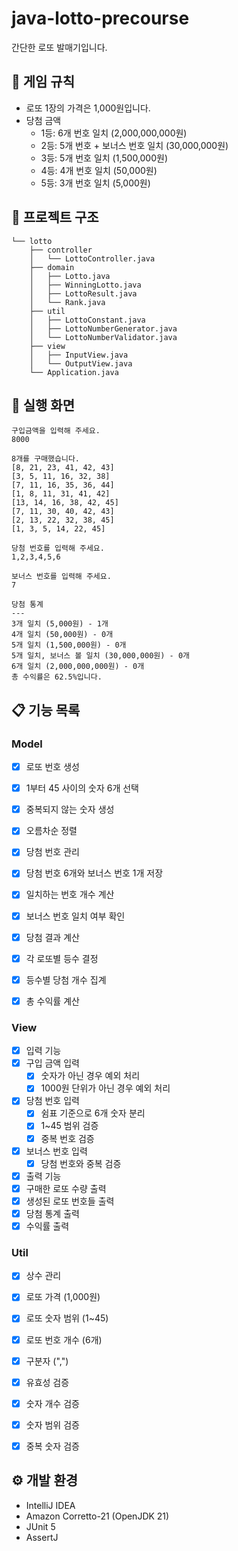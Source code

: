 # java-lotto-precourse
간단한 로또 발매기입니다.

## 🎲 게임 규칙
- 로또 1장의 가격은 1,000원입니다.
- 당첨 금액
  - 1등: 6개 번호 일치 (2,000,000,000원)
  - 2등: 5개 번호 + 보너스 번호 일치 (30,000,000원)
  - 3등: 5개 번호 일치 (1,500,000원)
  - 4등: 4개 번호 일치 (50,000원)
  - 5등: 3개 번호 일치 (5,000원)

## 🚀 프로젝트 구조
```
└── lotto
    ├── controller
    │   └── LottoController.java
    ├── domain
    │   ├── Lotto.java
    │   ├── WinningLotto.java
    │   ├── LottoResult.java
    │   └── Rank.java
    ├── util
    │   ├── LottoConstant.java
    │   ├── LottoNumberGenerator.java
    │   └── LottoNumberValidator.java
    ├── view
    │   ├── InputView.java
    │   └── OutputView.java
    └── Application.java
```

## 🎯 실행 화면
```
구입금액을 입력해 주세요.
8000

8개를 구매했습니다.
[8, 21, 23, 41, 42, 43]
[3, 5, 11, 16, 32, 38]
[7, 11, 16, 35, 36, 44]
[1, 8, 11, 31, 41, 42]
[13, 14, 16, 38, 42, 45]
[7, 11, 30, 40, 42, 43]
[2, 13, 22, 32, 38, 45]
[1, 3, 5, 14, 22, 45]

당첨 번호를 입력해 주세요.
1,2,3,4,5,6

보너스 번호를 입력해 주세요.
7

당첨 통계
---
3개 일치 (5,000원) - 1개
4개 일치 (50,000원) - 0개
5개 일치 (1,500,000원) - 0개
5개 일치, 보너스 볼 일치 (30,000,000원) - 0개
6개 일치 (2,000,000,000원) - 0개
총 수익률은 62.5%입니다.
```

## 📋 기능 목록

### Model
- [x] 로또 번호 생성
- [x] 1부터 45 사이의 숫자 6개 선택
- [x] 중복되지 않는 숫자 생성
- [x] 오름차순 정렬

- [x] 당첨 번호 관리
- [x] 당첨 번호 6개와 보너스 번호 1개 저장
- [x] 일치하는 번호 개수 계산
- [x] 보너스 번호 일치 여부 확인

- [x] 당첨 결과 계산
- [x] 각 로또별 등수 결정
- [x] 등수별 당첨 개수 집계
- [x] 총 수익률 계산

### View
- [x] 입력 기능
- [x] 구입 금액 입력
  - [x] 숫자가 아닌 경우 예외 처리
  - [x] 1000원 단위가 아닌 경우 예외 처리
- [x] 당첨 번호 입력
  - [x] 쉼표 기준으로 6개 숫자 분리
  - [x] 1~45 범위 검증
  - [x] 중복 번호 검증
- [x] 보너스 번호 입력
  - [x] 당첨 번호와 중복 검증

- [x] 출력 기능
- [x] 구매한 로또 수량 출력
- [x] 생성된 로또 번호들 출력
- [x] 당첨 통계 출력
- [x] 수익률 출력

### Util
- [x] 상수 관리
- [x] 로또 가격 (1,000원)
- [x] 로또 숫자 범위 (1~45)
- [x] 로또 번호 개수 (6개)
- [x] 구분자 (",")

- [x] 유효성 검증
- [x] 숫자 개수 검증
- [x] 숫자 범위 검증
- [x] 중복 숫자 검증


## ⚙️ 개발 환경
- IntelliJ IDEA
- Amazon Corretto-21 (OpenJDK 21)
- JUnit 5
- AssertJ


